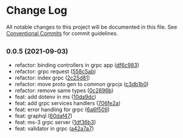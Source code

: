 # Change Log

All notable changes to this project will be documented in this file.
See [Conventional Commits](https://conventionalcommits.org) for commit guidelines.

## <small>0.0.5 (2021-09-03)</small>

* refactor: binding controllers in grpc app ([df6c983](https://github.com/gmahechas/erp/commit/df6c983))
* refactor: grpc request ([558c5ab](https://github.com/gmahechas/erp/commit/558c5ab))
* refactor: index grpc ([2c25d81](https://github.com/gmahechas/erp/commit/2c25d81))
* refactor: move proto gen to common grpcjs ([c3db1b0](https://github.com/gmahechas/erp/commit/c3db1b0))
* refactor: remove same types ([0c2696b](https://github.com/gmahechas/erp/commit/0c2696b))
* feat: add dotenv in ms ([10da9dc](https://github.com/gmahechas/erp/commit/10da9dc))
* feat: add grpc services handlers ([706fe2a](https://github.com/gmahechas/erp/commit/706fe2a))
* feat: error handling for grpc ([6a6f509](https://github.com/gmahechas/erp/commit/6a6f509))
* feat: graphql ([60daf47](https://github.com/gmahechas/erp/commit/60daf47))
* feat: ms-3 grpc server ([1df36b3](https://github.com/gmahechas/erp/commit/1df36b3))
* feat: validator in grpc ([a42a7a7](https://github.com/gmahechas/erp/commit/a42a7a7))
